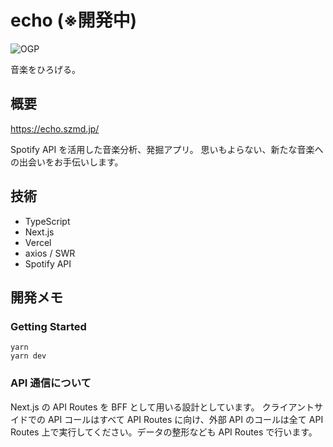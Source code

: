 # echo (※開発中)

![OGP](https://user-images.githubusercontent.com/39970521/166095770-cb284403-fdf1-4d2e-84e5-7441cf88dcb9.png)

音楽をひろげる。

## 概要

https://echo.szmd.jp/

Spotify API を活用した音楽分析、発掘アプリ。
思いもよらない、新たな音楽への出会いをお手伝いします。

## 技術

- TypeScript
- Next.js
- Vercel
- axios / SWR
- Spotify API

## 開発メモ

### Getting Started

```
yarn
yarn dev
```

### API 通信について

Next.js の API Routes を BFF として用いる設計としています。
クライアントサイドでの API コールはすべて API Routes に向け、外部 API のコールは全て API Routes 上で実行してください。データの整形なども API Routes で行います。
